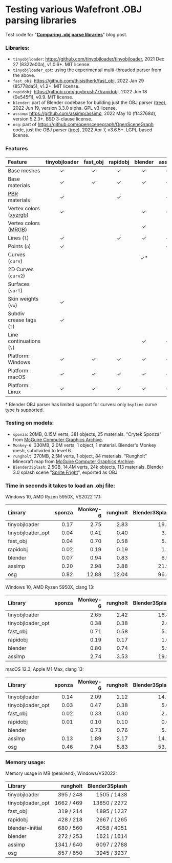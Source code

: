 # Testing various Wafefront .OBJ parsing libraries

Test code for "[**Comparing .obj parse libraries**](https://aras-p.info/blog/2022/05/14/comparing-obj-parse-libraries/)" blog post.

### Libraries:

* `tinyobjloader`: https://github.com/tinyobjloader/tinyobjloader, 2021 Dec 27 (8322e00a), v1.0.6+. MIT license.
* `tinyobjloader_opt`: using the experimental multi-threaded parser from the above.
* `fast_obj`: https://github.com/thisistherk/fast_obj, 2022 Jan 29 (85778da5), v1.2+. MIT license.
* `rapidobj`: https://github.com/guybrush77/rapidobj, 2022 Jun 18 (0e545f1), v0.9. MIT license.
* `blender`: part of Blender codebase for building just the OBJ parser ([tree](https://github.com/blender/blender/tree/6ad9d8e2/source/blender/io/wavefront_obj/importer)), 2022 Jun 19, version 3.3.0 alpha. GPL v3 license.
* `assimp`: https://github.com/assimp/assimp, 2022 May 10 (ff43768d), version 5.2.3+. BSD 3-clause license.
* `osg`: part of https://github.com/openscenegraph/OpenSceneGraph code, just the OBJ parser ([tree](https://github.com/openscenegraph/OpenSceneGraph/tree/68340324/src/osgPlugins/obj)), 2022 Apr 7, v3.6.5+. LGPL-based license.


### Features

| Feature        |tinyobjloader|fast_obj|rapidobj|blender|assimp|osg|
| :---                     |:---:|:---:|:---:|:---:|:---:|:---:|
| Base meshes              | ✓ | ✓ | ✓ | ✓ | ✓ | ✓ |
| Base materials           | ✓ | ✓ | ✓ | ✓ | ✓ | ✓ |
| [PBR](http://exocortex.com/blog/extending_wavefront_mtl_to_support_pbr) materials | ✓ |   | ✓ |   | ✓ |   |
| Vertex colors ([xyzrgb](http://paulbourke.net/dataformats/obj/colour.html)) | ✓ |   |   | ✓ | ✓ | ✓ |
| Vertex colors ([MRGB](http://paulbourke.net/dataformats/obj/colour.html))   |   |   |   | ✓ |   | ✓ |
| Lines (`l`)              | ✓ |   | ✓ | ✓ | ✓ | ✓ |
| Points (`p`)             | ✓ |   |   |   | ✓ | ✓ |
| Curves (`curv`)          |   |   |   | ✓* |   |   |
| 2D Curves (`curv2`)      |   |   |   |   |   |   |
| Surfaces (`surf`)        |   |   |   |   |   |   |
| Skin weights (`vw`)      | ✓ |   |   |   |   |   |
| Subdiv crease tags (`t`) | ✓ |   |   |   |   |   |
| Line continuations (`\`) |   |   |   | ✓ | ✓ | ✓ |
| Platform: Windows        | ✓ | ✓ | ✓ | ✓ | ✓ | ✓ |
| Platform: macOS          | ✓ | ✓ | ✓ | ✓ | ✓ | ✓ |
| Platform: Linux          | ✓ | ✓ | ✓ | ✓ | ✓ | ✓ |

\* Blender OBJ parser has limited support for curves: only `bspline` curve type is supported.


### Testing on models:

* `sponza`: 20MB, 0.15M verts, 381 objects, 25 materials. "Crytek Sponza" from [McGuire Computer Graphics Archive](https://casual-effects.com/data/).
* `Monkey-6`: 330MB, 2.0M verts, 1 object, 1 material. Blender's Monkey mesh, subdivided to level 6.
* `rungholt`: 270MB, 2.5M verts, 1 object, 84 materials. "Rungholt" Minecraft map from [McGuire Computer Graphics Archive](https://casual-effects.com/data/).
* `Blender3Splash`: 2.5GB, 14.4M verts, 24k objects, 113 materials. Blender 3.0 splash scene "[Sprite Fright](https://cloud.blender.org/p/gallery/617933e9b7b35ce1e1c01066)", exported as OBJ.


### Time in seconds it takes to load an .obj file:

Windows 10, AMD Ryzen 5950X, VS2022 17.1:

| Library           |sponza|Monkey-6|rungholt|Blender3Splash|
| :---              |  ---:|    ---:|    ---:|          ---:|
| tinyobjloader     | 0.17 | 2.75   | 2.83   | 19.57        |
| tinyobjloader_opt | 0.04 | 0.41   | 0.40   |  3.12        |
| fast_obj          | 0.04 | 0.70   | 0.58   |  5.16        |
| rapidobj          | 0.02 | 0.19   | 0.19   |  1.25        |
| blender           | 0.07 | 0.94   | 0.83   |  6.92        |
| assimp            | 0.20 | 2.98   | 3.88   | 21.98        |
| osg               | 0.82 |12.88   |12.04   | 96.42        |

Windows 10, AMD Ryzen 5950X, clang 13:

| Library           |sponza|Monkey-6|rungholt|Blender3Splash|
| :---              |  ---:|    ---:|    ---:|          ---:|
| tinyobjloader     |      | 2.65   | 2.42   | 16.47        |
| tinyobjloader_opt |      | 0.38   | 0.38   |  2.69        |
| fast_obj          |      | 0.71   | 0.58   |  5.25        |
| rapidobj          |      | 0.19   | 0.17   |  1.62        |
| blender           |      | 0.80   | 0.74   |  5.98        |
| assimp            |      | 2.74   | 3.53   | 19.90        |

macOS 12.3, Apple M1 Max, clang 13:

| Library           |sponza|Monkey-6|rungholt|Blender3Splash|
| :---              |  ---:|    ---:|    ---:|          ---:|
| tinyobjloader     | 0.14 | 2.09   | 2.12   | 14.72        |
| tinyobjloader_opt | 0.03 | 0.47   | 0.38   |  5.07        |
| fast_obj          | 0.02 | 0.33   | 0.30   |  2.40        |
| rapidobj          | 0.01 | 0.10   | 0.10   |  0.63        |
| blender           |      | 0.73   | 0.76   |  5.53        |
| assimp            | 0.13 | 1.89   | 2.17   | 14.26        |
| osg               | 0.46 | 7.04   | 5.83   | 53.14        |

### Memory usage:

Memory usage in MB (peak/end), Windows/VS2022:

| Library           |rungholt    |Blender3Splash|
| :---              |        ---:|          ---:|
| tinyobjloader     |  395 / 248 | 1505 / 1438  |
| tinyobjloader_opt | 1662 / 469 |13850 / 2272  |
| fast_obj          |  319 / 214 | 1895 / 1237  |
| rapidobj          |  428 / 218 | 2667 / 1265  |
| blender-initial   |  680 / 560 | 4058 / 4051  |
| blender           |  272 / 253 | 1621 / 1614  |
| assimp            | 1341 / 640 | 6097 / 2788  |
| osg               |  857 / 850 | 3945 / 3937  |

